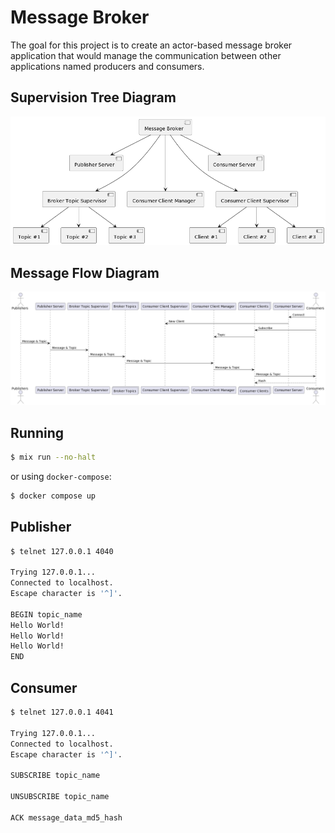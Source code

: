 # Message Broker

The goal for this project is to create an actor-based message broker application that would
manage the communication between other applications named producers and consumers.

## Supervision Tree Diagram

![Diagram](https://github.com/Marcel-MD/message-broker/blob/main/tree.png)

## Message Flow Diagram

![Diagram](https://github.com/Marcel-MD/message-broker/blob/main/message.png)

## Running

```bash
$ mix run --no-halt
```

or using `docker-compose`:

```bash
$ docker compose up
```

## Publisher

```bash
$ telnet 127.0.0.1 4040

Trying 127.0.0.1...
Connected to localhost.
Escape character is '^]'.

BEGIN topic_name
Hello World!
Hello World!
Hello World!
END
```

## Consumer

```bash
$ telnet 127.0.0.1 4041

Trying 127.0.0.1...
Connected to localhost.
Escape character is '^]'.

SUBSCRIBE topic_name

UNSUBSCRIBE topic_name

ACK message_data_md5_hash
```
